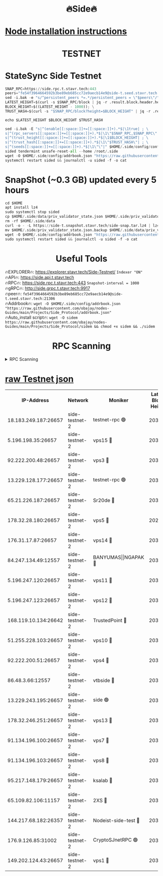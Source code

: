 <h1 align="center"> 🔥Side🔥</h1>

[Node installation instructions](https://github.com/obajay/nodes-Guides/tree/main/Projects/Side_Protocol)
=

<h1 align="center"> TESTNET</h1>

# StateSync Side Testnet
```python
SNAP_RPC=https://side.rpc.t.stavr.tech:443
peers="fe54f3964664592b3be89eb685cc72e9aecb14e9@side-t.seed.stavr.tech:21306"
sed -i.bak -e "s/^persistent_peers *=.*/persistent_peers = \"$peers\"/" $HOME/.side/config/config.toml
LATEST_HEIGHT=$(curl -s $SNAP_RPC/block | jq -r .result.block.header.height); \
BLOCK_HEIGHT=$((LATEST_HEIGHT - 1000)); \
TRUST_HASH=$(curl -s "$SNAP_RPC/block?height=$BLOCK_HEIGHT" | jq -r .result.block_id.hash)

echo $LATEST_HEIGHT $BLOCK_HEIGHT $TRUST_HASH

sed -i.bak -E "s|^(enable[[:space:]]+=[[:space:]]+).*$|\1true| ; \
s|^(rpc_servers[[:space:]]+=[[:space:]]+).*$|\1\"$SNAP_RPC,$SNAP_RPC\"| ; \
s|^(trust_height[[:space:]]+=[[:space:]]+).*$|\1$BLOCK_HEIGHT| ; \
s|^(trust_hash[[:space:]]+=[[:space:]]+).*$|\1\"$TRUST_HASH\"| ; \
s|^(seeds[[:space:]]+=[[:space:]]+).*$|\1\"\"|" $HOME/.side/config/config.toml
sided tendermint unsafe-reset-all --home /root/.side
wget -O $HOME/.side/config/addrbook.json "https://raw.githubusercontent.com/obajay/nodes-Guides/main/Projects/Side_Protocol/addrbook.json"
systemctl restart sided && journalctl -u sided -f -o cat
```
# SnapShot (~0.3 GB) updated every 5 hours
```python
cd $HOME
apt install lz4
sudo systemctl stop sided
cp $HOME/.side/data/priv_validator_state.json $HOME/.side/priv_validator_state.json.backup
rm -rf $HOME/.side/data
curl -o - -L https://side-t.snapshot.stavr.tech/side-snap.tar.lz4 | lz4 -c -d - | tar -x -C $HOME/.side --strip-components 2
mv $HOME/.side/priv_validator_state.json.backup $HOME/.side/data/priv_validator_state.json
wget -O $HOME/.side/config/addrbook.json "https://raw.githubusercontent.com/obajay/nodes-Guides/main/Projects/Side_Protocol/addrbook.json"
sudo systemctl restart sided && journalctl -u sided -f -o cat
```
 <h1 align="center"> Useful Tools</h1>
 
🔥EXPLORER🔥: https://explorer.stavr.tech/Side-Testnet/        `Indexer "ON"` \
🔥API🔥:      https://side.api.t.stavr.tech \
🔥RPC🔥:      https://side.rpc.t.stavr.tech:443              `Snapshot-interval = 1000` \
🔥gRPC🔥:     http://side.grpc.t.stavr.tech:9917 \
🔥peer🔥:     `fe54f3964664592b3be89eb685cc72e9aecb14e9@side-t.seed.stavr.tech:21306` \
🔥Addrbook🔥: ```wget -O $HOME/.side/config/addrbook.json "https://raw.githubusercontent.com/obajay/nodes-Guides/main/Projects/Side_Protocol/addrbook.json"``` \
🔥Auto_install script🔥:  `wget -O sidem https://raw.githubusercontent.com/obajay/nodes-Guides/main/Projects/Side_Protocol/sidem && chmod +x sidem && ./sidem`

<h1 align="center"> RPC Scanning</h1>

<details>
<summary>RPC Scanning</summary>

<h2 align="center"> We scan nodes in real time every 4 hours. And we provide the final result of RPC endpoints.
We cannot influence the operation of these nodes in any way. </h2>


```python
If Voting Power is higher than 0 --> then the Node is a validator of the network and may be subject to attack and be a potential threat to the chain.
```
```python
We marked such validators with a red symbol
```

</details>

[raw Testnet json](https://rpc-check.sidet.stavr.tech/sidet/rpc-sidet-result.json)
=


<table><tr><th>IP-Address</th><th>Network</th><th>Moniker</th><th>Latest Block Height</th><th>Earliest Block Height</th><th>Catching Up</th><th>Tx Index</th><th>Voting Power</th><th>Scan Time</th></tr><tr><td>18.183.249.187:26657</td><td>side-testnet-2</td><td>testnet-rpc 🟢</td><td>203095</td><td>1</td><td>False</td><td>on</td><td>0</td><td>2024-03-07T13:08:06.907724167UTC</td></tr><tr><td>5.196.198.35:26657</td><td>side-testnet-2</td><td>vps15 🔴</td><td>203095</td><td>1</td><td>False</td><td>on</td><td>107</td><td>2024-03-07T13:08:07.818767539UTC</td></tr><tr><td>92.222.200.48:26657</td><td>side-testnet-2</td><td>vps3 🔴</td><td>203095</td><td>1</td><td>False</td><td>on</td><td>90</td><td>2024-03-07T13:08:08.644809776UTC</td></tr><tr><td>13.229.128.177:26657</td><td>side-testnet-2</td><td>testnet-rpc 🟢</td><td>203095</td><td>1</td><td>False</td><td>on</td><td>0</td><td>2024-03-07T13:08:09.846701020UTC</td></tr><tr><td>65.21.226.187:26657</td><td>side-testnet-2</td><td>Sr20de 🔴</td><td>203095</td><td>1</td><td>False</td><td>on</td><td>15135</td><td>2024-03-07T13:08:10.161971288UTC</td></tr><tr><td>178.32.28.180:26657</td><td>side-testnet-2</td><td>vps5 🔴</td><td>202478</td><td>1</td><td>False</td><td>on</td><td>90</td><td>2024-03-07T13:08:11.082783779UTC</td></tr><tr><td>176.31.17.87:26657</td><td>side-testnet-2</td><td>vps14 🔴</td><td>203096</td><td>1</td><td>False</td><td>on</td><td>90</td><td>2024-03-07T13:08:11.962138853UTC</td></tr><tr><td>84.247.134.49:12557</td><td>side-testnet-2</td><td>BANYUMAS||NGAPAK 🔴</td><td>203096</td><td>1</td><td>False</td><td>off</td><td>353</td><td>2024-03-07T13:08:12.272959855UTC</td></tr><tr><td>5.196.247.120:26657</td><td>side-testnet-2</td><td>vps11 🔴</td><td>203096</td><td>1</td><td>False</td><td>on</td><td>90</td><td>2024-03-07T13:08:15.089266136UTC</td></tr><tr><td>5.196.247.123:26657</td><td>side-testnet-2</td><td>vps12 🔴</td><td>203097</td><td>1</td><td>False</td><td>on</td><td>90</td><td>2024-03-07T13:08:17.960857938UTC</td></tr><tr><td>168.119.10.134:26642</td><td>side-testnet-2</td><td>TrustedPoint 🔴</td><td>203097</td><td>1</td><td>False</td><td>off</td><td>20016078</td><td>2024-03-07T13:08:22.573324593UTC</td></tr><tr><td>51.255.228.103:26657</td><td>side-testnet-2</td><td>vps10 🔴</td><td>203097</td><td>1</td><td>False</td><td>on</td><td>90</td><td>2024-03-07T13:08:23.367770193UTC</td></tr><tr><td>92.222.200.51:26657</td><td>side-testnet-2</td><td>vps4 🔴</td><td>203098</td><td>1</td><td>False</td><td>on</td><td>90</td><td>2024-03-07T13:08:26.293917695UTC</td></tr><tr><td>86.48.3.66:12557</td><td>side-testnet-2</td><td>vtbside 🔴</td><td>203098</td><td>1</td><td>False</td><td>off</td><td>16524</td><td>2024-03-07T13:08:26.643315510UTC</td></tr><tr><td>13.229.243.195:26657</td><td>side-testnet-2</td><td>side 🟢</td><td>203098</td><td>1</td><td>False</td><td>on</td><td>0</td><td>2024-03-07T13:08:28.485126981UTC</td></tr><tr><td>178.32.246.251:26657</td><td>side-testnet-2</td><td>vps13 🔴</td><td>203099</td><td>1</td><td>False</td><td>on</td><td>90</td><td>2024-03-07T13:08:31.391336947UTC</td></tr><tr><td>91.134.196.100:26657</td><td>side-testnet-2</td><td>vps7 🔴</td><td>203099</td><td>1</td><td>False</td><td>on</td><td>90</td><td>2024-03-07T13:08:32.221778697UTC</td></tr><tr><td>91.134.196.103:26657</td><td>side-testnet-2</td><td>vps8 🔴</td><td>203100</td><td>1</td><td>False</td><td>on</td><td>90</td><td>2024-03-07T13:08:37.655020541UTC</td></tr><tr><td>95.217.148.179:26657</td><td>side-testnet-2</td><td>ksalab 🔴</td><td>203097</td><td>6001</td><td>False</td><td>off</td><td>19027</td><td>2024-03-07T13:08:20.304729204UTC</td></tr><tr><td>65.109.82.106:11157</td><td>side-testnet-2</td><td>2XS 🔴</td><td>203094</td><td>10001</td><td>False</td><td>off</td><td>107</td><td>2024-03-07T13:08:03.598274546UTC</td></tr><tr><td>144.217.68.182:26357</td><td>side-testnet-2</td><td>Nodeist-side-test 🔴</td><td>203098</td><td>123001</td><td>False</td><td>off</td><td>20016702</td><td>2024-03-07T13:08:27.267426230UTC</td></tr><tr><td>176.9.126.85:31002</td><td>side-testnet-2</td><td>CryptoSJnetRPC 🟢</td><td>203100</td><td>159785</td><td>False</td><td>on</td><td>0</td><td>2024-03-07T13:08:36.808833912UTC</td></tr><tr><td>149.202.124.43:26657</td><td>side-testnet-2</td><td>vps1 🔴</td><td>203099</td><td>161001</td><td>False</td><td>on</td><td>90</td><td>2024-03-07T13:08:38.730359806UTC</td></tr></table>